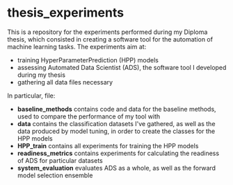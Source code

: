 # thesis_experiments

This is a repository for the experiments performed during my Diploma thesis, which consisted in creating a software tool for the automation of machine learning tasks. The experiments aim at:

* training HyperParameterPrediction (HPP) models
* assessing Automated Data Scientist (ADS), the software tool I developed during my thesis
* gathering all data files necessary

In particular, file:

* **baseline_methods** contains code and data for the baseline methods, used to compare the performance of my tool with
* **data**  contains the classification datasets I've gathered, as well as the data produced by model tuning, in order to create the classes for the HPP models   
* **HPP_train** contains all experiments for training the HPP models
* **readiness_metrics** contains experiments for calculating the readiness of ADS for particular datasets
* **system_evaluation** evaluates ADS as a whole, as well as the forward model selection ensemble
